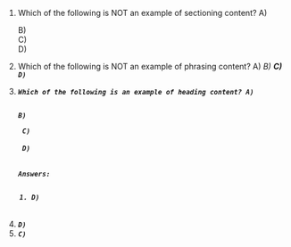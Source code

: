 1. Which of the following is NOT an example of sectioning content?
    A) <section>
    B) <article>
    C) <nav>
    D) <table>

2. Which of the following is NOT an example of phrasing content?
    A) <em>
    B) <strong>
    C) <code>
    D) <section>

3. Which of the following is an example of heading content?
    A) <p>
    B) <div>
    C) <h1>
    D) <table>

Answers:

1. D) <table>
2. D) <section>
3. C) <h1>